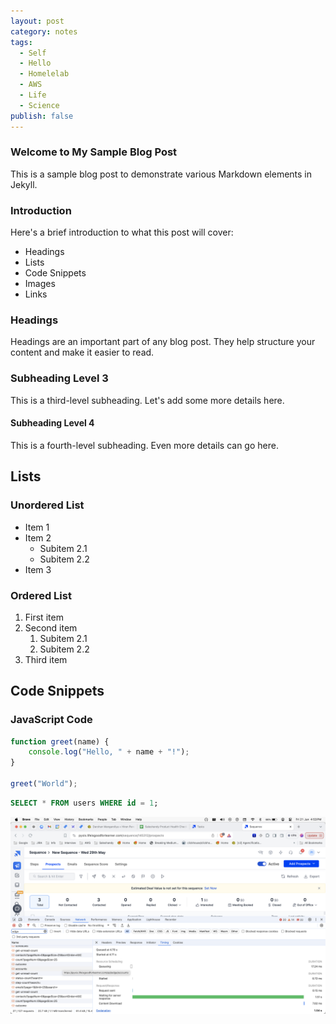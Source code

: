 ```yaml
---
layout: post
category: notes
tags:
  - Self
  - Hello
  - Homelelab
  - AWS
  - Life
  - Science
publish: false
---
```


### Welcome to My Sample Blog Post

This is a sample blog post to demonstrate various Markdown elements in Jekyll.

### Introduction

Here's a brief introduction to what this post will cover:

- Headings
- Lists
- Code Snippets
- Images
- Links

### Headings

Headings are an important part of any blog post. They help structure your content and make it easier to read.

### Subheading Level 3

This is a third-level subheading. Let's add some more details here.

#### Subheading Level 4

This is a fourth-level subheading. Even more details can go here.

## Lists

### Unordered List

- Item 1
- Item 2
  - Subitem 2.1
  - Subitem 2.2
- Item 3

### Ordered List

1. First item
2. Second item
   1. Subitem 2.1
   2. Subitem 2.2
3. Third item


## Code Snippets

### JavaScript Code

```javascript
function greet(name) {
    console.log("Hello, " + name + "!");
}

greet("World");
```

```sql
SELECT * FROM users WHERE id = 1;
```

![This is sample image test](/assets/images/image.png)
